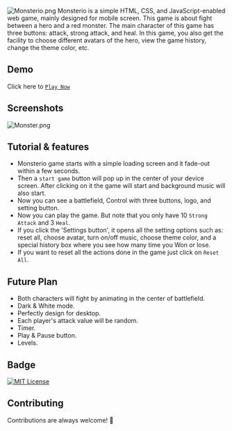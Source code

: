 ![Monsterio.png](https://i.postimg.cc/zvG9Z2Pr/Monsterio.png)
Monsterio is a simple HTML, CSS, and JavaScript-enabled web game, mainly designed for mobile screen. This game is about fight between a hero and a red monster. The main character of this game has three buttons: attack, strong attack, and heal. In this game, you also get the facility to choose different avatars of the hero, view the game history, change the theme color, etc.

## Demo 
Click here to [`Play Now`](https://codewithraj721.github.io/Monsterio/)

## Screenshots

![Monster.png](https://i.postimg.cc/85Ntj6LX/Monster.pn)

## Tutorial & features
- Monsterio game starts with a simple loading screen and it fade-out within a few seconds.
- Then a `start game` button will pop up in the center of your device screen. After clicking on it the game will start and background music will also start.
- Now you can see a battlefield, Control with three buttons, logo, and setting button.
- Now you can play the game. But note that you only have 10 `Strong Attack`  and 3 `Heal`.
- If you click the 'Settings button', it opens all the setting options such as: reset all, choose avatar, turn on/off music, choose theme color, and a special history box where you see how many time you Won or lose.
- If you want to reset all the actions done in the game just click on `Reset All`.

## Future Plan
- Both characters will fight by animating in the center of battlefield. 
- Dark & White mode.
- Perfectly design for desktop.
- Each player's attack value will be random.
- Timer.
- Play & Pause button.
- Levels.

## Badge

[![MIT License](https://img.shields.io/badge/License-MIT-green.svg)](https://github.com/rakeshid03/Monsterio/blob/a6d7f402f41563872b661e24edaab6e1e996569f/LICENSE)

## Contributing
Contributions are always welcome! 💙
